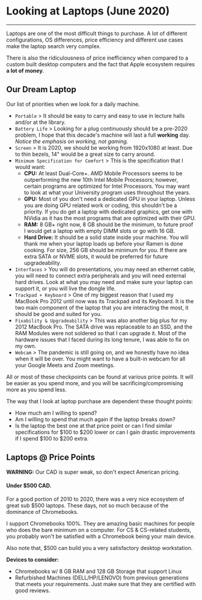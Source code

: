 # Looking at Laptops (June 2020)
---

Laptops are one of the most difficult things to purchase. A lot of different configurations, OS differences, price efficiency and different use cases make the laptop search very complex.

There is also the ridiculousness of price inefficiency when compared to a custom built desktop computers and the fact that Apple ecosystem requires **a lot of money**.

## Our Dream Laptop

Our list of priorities when we look for a daily machine.
- ```Portable``` > It should be easy to carry and easy to use in lecture halls and/or at the library.
- ```Battery Life``` > Looking for a plug continuously should be a pre-2020 problem, I hope that this decade's machine will last a full **working** day. _Notice the emphasis on working, not gaming._
- ```Screen``` > It is 2020, we should be working from 1920x1080 at least. Due to thin bezels, 14" would be a great size to carry around.
- ```Minimum Specification for Comfort``` > This is the specification that I would want:
  - **CPU:** At least Dual-Core+. AMD Mobile Processors seems to be outperforming the new 10th Intel Mobile Processors; however, certain programs are optimized for Intel Processors. You may want to look at what your University program uses throughout the years.
  - **GPU:** Most of you don't need a dedicated GPU in your laptop. Unless you are doing GPU related work or coding, this shouldn't be a priority. If you do get a laptop with dedicated graphics, get one with NVidia as it has the most programs that are optimized with their GPU.
  - **RAM:** 8 GB+ right now, 8 GB should be the minimum, to future proof I would get a laptop with empty DIMM slots or go with 16 GB.
  - **Hard Drive:** It should be a solid state inside your machine. You will thank me when your laptop loads up before your Ramen is done cooking. For size, 256 GB should be minimum for you. If there are extra SATA or NVME slots, it would be preferred for future upgradeability.
- ```Interfaces``` > You will do presentations, you may need an ethernet cable, you will need to connect extra peripherals and you will need external hard drives. Look at what you may need and make sure your laptop can support it, or you will live the dongle life.
- ```Trackpad + Keyboard``` > One of my biggest reason that I used my MacBook Pro 2012 until now was its Trackpad and its Keyboard. It is the two main component of the laptop that you are interacting the most, it should be good and suited for you.
- ```Fixability & Upgradeability``` > This was also another big plus for my 2012 MacBook Pro. The SATA drive was replaceable to an SSD, and the RAM Modules were not soldered so that I can upgrade it. Most of the hardware issues that I faced during its long tenure, I was able to fix on my own.
- ```Webcam``` > The pandemic is still going on, and we honestly have no idea when it will be over. You might want to have a built-in webcam for all your Google Meets and Zoom meetings.

All or most of these checkpoints can be found at various price points. It will be easier as you spend more, and you will be sacrificing/compromising more as you spend less.

The way that I look at laptop purchase are dependent these thought points:
- How much am I willing to spend?
- Am I willing to spend that much again if the laptop breaks down?
- Is the laptop the best one at that price point or can I find similar specifications for $100 to $200 lower or can I gain drastic improvements if I spend $100 to $200 extra.

## Laptops @ Price Points

**WARNING:** Our CAD is super weak, so don't expect American pricing.

#### Under $500 CAD.

For a good portion of 2010 to 2020, there was a very nice ecosystem of great sub $500 laptops. These days, not so much because of the dominance of Chromebooks.

I support Chromebooks 100%. They are amazing basic machines for people who does the bare minimum on a computer. For CS & CS-related students, you probably won't be satisfied with a Chromebook being your main device.

Also note that, $500 can build you a very satisfactory desktop workstation.

**Devices to consider:**
- Chromebooks w/ 8 GB RAM and 128 GB Storage that support Linux
- Refurbished Machines (DELL/HP/LENOVO) from previous generations that meets your requirements. Just make sure that they are certified with good reviews.
